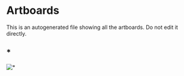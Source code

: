 # Artboards

This is an autogenerated file showing all the artboards. Do not edit it directly.

## *

![*](./diffs/furan-art/*)

